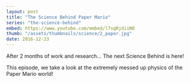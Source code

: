 ```yaml
---
layout: post
title: "The Science Behind Paper Mario"
series: "the-science-behind"
embed: https://www.youtube.com/embed/l7sqRjdiiN0
thumb: "/assets/thumbnails/science/2_paper.jpg"
date: 2016-12-23
---
```


After 2 months of work and research... The next Science Behind is here!

This episode, we take a look at the extremely messed up physics of the Paper Mario world! 